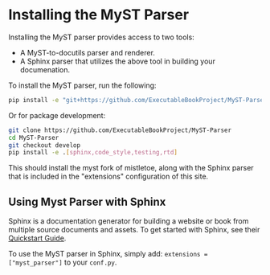 # Installing the MyST Parser

Installing the MyST parser provides access to two tools:

* A MyST-to-docutils parser and renderer.
* A Sphinx parser that utilizes the above tool in building your documenation.

To install the MyST parser, run the following:

```bash
pip install -e "git+https://github.com/ExecutableBookProject/MyST-Parser.git#egg=myst-parser[sphinx]"
```

Or for package development:

```bash
git clone https://github.com/ExecutableBookProject/MyST-Parser
cd MyST-Parser
git checkout develop
pip install -e .[sphinx,code_style,testing,rtd]
```

This should install the myst fork of mistletoe, along with the Sphinx parser
that is included in the "extensions" configuration of this site.

## Using Myst Parser with Sphinx

Sphinx is a documentation generator for building a website or book from multiple source documents and assets. To get started with Sphinx, see their [Quickstart Guide](https://www.sphinx-doc.org/en/master/usage/quickstart.html).

To use the MyST parser in Sphinx, simply add: `extensions = ["myst_parser"]` to your `conf.py`.
